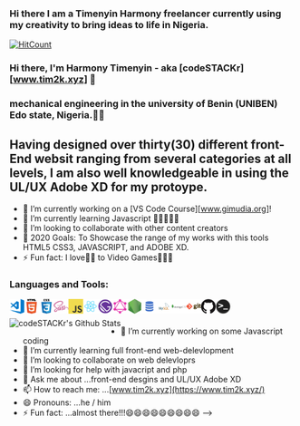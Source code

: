 ### Hi there I am a Timenyin Harmony freelancer currently using my creativity to bring ideas to life in Nigeria.
[![HitCount](http://hits.dwyl.com/timenyin/timenyin.svg)](http://hits.dwyl.com/timenyin/timenyin)


### Hi there, I'm Harmony Timenyin - aka [codeSTACKr][www.tim2k.xyz] 👋
###  mechanical engineering in the university of Benin (UNIBEN) Edo state, Nigeria.👋👋


## Having designed over thirty(30) different front-End websit ranging from several categories at all levels, I am also well knowledgeable in using the UL/UX Adobe XD for my protoype.

- 🔭 I’m currently working on a [VS Code Course][www.gimudia.org]!
- 🌱 I’m currently learning Javascript 👋👋👋🤣😃
- 👯 I’m looking to collaborate with other content creators
- 🥅 2020 Goals: To Showcase the range of my works with this tools HTML5  CSS3, JAVASCRIPT, and ADOBE XD.
- ⚡ Fun fact: I love🤣😃 to Video Games🤣🤣🤣

### Languages and Tools:

[<img align="left" alt="Visual Studio Code" width="26px" src="https://raw.githubusercontent.com/github/explore/80688e429a7d4ef2fca1e82350fe8e3517d3494d/topics/visual-studio-code/visual-studio-code.png" />][webdevplaylist]
[<img align="left" alt="HTML5" width="26px" src="https://raw.githubusercontent.com/github/explore/80688e429a7d4ef2fca1e82350fe8e3517d3494d/topics/html/html.png" />][webdevplaylist]
[<img align="left" alt="CSS3" width="26px" src="https://raw.githubusercontent.com/github/explore/80688e429a7d4ef2fca1e82350fe8e3517d3494d/topics/css/css.png" />][cssplaylist]
[<img align="left" alt="Sass" width="26px" src="https://raw.githubusercontent.com/github/explore/80688e429a7d4ef2fca1e82350fe8e3517d3494d/topics/sass/sass.png" />][cssplaylist]
[<img align="left" alt="JavaScript" width="26px" src="https://raw.githubusercontent.com/github/explore/80688e429a7d4ef2fca1e82350fe8e3517d3494d/topics/javascript/javascript.png" />][jsplaylist]
[<img align="left" alt="React" width="26px" src="https://raw.githubusercontent.com/github/explore/80688e429a7d4ef2fca1e82350fe8e3517d3494d/topics/react/react.png" />][reactplaylist]
[<img align="left" alt="Gatsby" width="26px" src="https://raw.githubusercontent.com/github/explore/e94815998e4e0713912fed477a1f346ec04c3da2/topics/gatsby/gatsby.png" />][webdevplaylist]
[<img align="left" alt="GraphQL" width="26px" src="https://raw.githubusercontent.com/github/explore/80688e429a7d4ef2fca1e82350fe8e3517d3494d/topics/graphql/graphql.png" />][webdevplaylist]
[<img align="left" alt="Node.js" width="26px" src="https://raw.githubusercontent.com/github/explore/80688e429a7d4ef2fca1e82350fe8e3517d3494d/topics/nodejs/nodejs.png" />][webdevplaylist]

[<img align="left" alt="SQL" width="26px" src="https://raw.githubusercontent.com/github/explore/80688e429a7d4ef2fca1e82350fe8e3517d3494d/topics/sql/sql.png" />][webdevplaylist]
[<img align="left" alt="MySQL" width="26px" src="https://raw.githubusercontent.com/github/explore/80688e429a7d4ef2fca1e82350fe8e3517d3494d/topics/mysql/mysql.png" />][webdevplaylist]
[<img align="left" alt="MongoDB" width="26px" src="https://raw.githubusercontent.com/github/explore/80688e429a7d4ef2fca1e82350fe8e3517d3494d/topics/mongodb/mongodb.png" />][webdevplaylist]
[<img align="left" alt="Git" width="26px" src="https://raw.githubusercontent.com/github/explore/80688e429a7d4ef2fca1e82350fe8e3517d3494d/topics/git/git.png" />][webdevplaylist]

[<img align="left" alt="GitHub" width="26px" src="https://raw.githubusercontent.com/github/explore/78df643247d429f6cc873026c0622819ad797942/topics/github/github.png" />][webdevplaylist]
[<img align="left" alt="HTML5" width="26px" src="https://raw.githubusercontent.com/github/explore/80688e429a7d4ef2fca1e82350fe8e3517d3494d/topics/terminal/terminal.png" />][webdevplaylist]

<br />
<br />


<img align="left" alt="codeSTACKr's Github Stats" src="https://github-readme-stats.vercel.app/api?username=timenyin show_icons=true&hide_border=true" />

[website]: https://www.tim2k.xyz
[facebook]: https://web.facebook.com/timenyin
[instagram]: https://instagram.com/codeSTACKr
[linkedin]: https://www.linkedin.com/in/timenyin-kunu-481322a8/
[webdevplaylist]: https://www.youtube.com/playlist?list=PLkwxH9e_vrAJ0WbEsFA9W3I1W-g_BTsbt
[jsplaylist]: https://www.youtube.com/playlist?list=PLkwxH9e_vrALRJKu7wfXby3MKeflhTu6B
[cssplaylist]: https://www.youtube.com/playlist?list=PLkwxH9e_vrALSdvZuEh6gqQdmDoDIoqz4
[reactplaylist]: https://www.youtube.com/playlist?list=PLkwxH9e_vrAK4TdffpxKY3QGyHCpxFcQ0


- 🔭 I’m currently working on some Javascript coding
- 🌱 I’m currently learning  full front-end web-delevlopment 
- 👯 I’m looking to collaborate on  web delevloprs
- 🤔 I’m looking for help with  javacript and php
- 💬 Ask me about ...front-end desgins and UL/UX Adobe XD
- 📫 How to reach me: ...[www.tim2k.xyz](https://www.tim2k.xyz/)
- 😄 Pronouns: ...he / him
- ⚡ Fun fact: ...almost there!!!😄😄😄😄😄😄😄😄😄
-->
